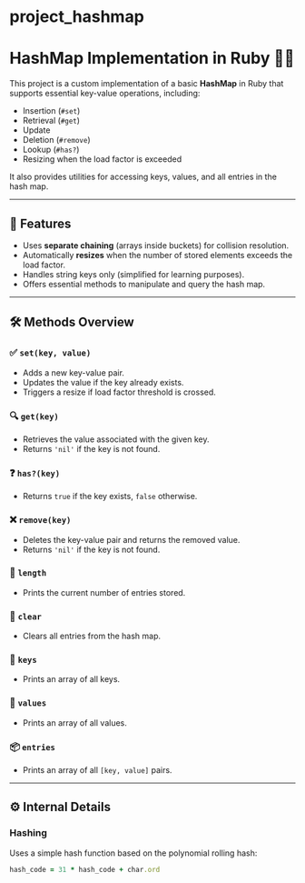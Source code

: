 # project_hashmap
# HashMap Implementation in Ruby 🐍💡

This project is a custom implementation of a basic **HashMap** in Ruby that supports essential key-value operations, including:

- Insertion (`#set`)
- Retrieval (`#get`)
- Update
- Deletion (`#remove`)
- Lookup (`#has?`)
- Resizing when the load factor is exceeded

It also provides utilities for accessing keys, values, and all entries in the hash map.

---

## 🧱 Features

- Uses **separate chaining** (arrays inside buckets) for collision resolution.
- Automatically **resizes** when the number of stored elements exceeds the load factor.
- Handles string keys only (simplified for learning purposes).
- Offers essential methods to manipulate and query the hash map.

---

## 🛠 Methods Overview

### ✅ `set(key, value)`
- Adds a new key-value pair.
- Updates the value if the key already exists.
- Triggers a resize if load factor threshold is crossed.

### 🔍 `get(key)`
- Retrieves the value associated with the given key.
- Returns `'nil'` if the key is not found.

### ❓ `has?(key)`
- Returns `true` if the key exists, `false` otherwise.

### ❌ `remove(key)`
- Deletes the key-value pair and returns the removed value.
- Returns `'nil'` if the key is not found.

### 📏 `length`
- Prints the current number of entries stored.

### 🧹 `clear`
- Clears all entries from the hash map.

### 🔑 `keys`
- Prints an array of all keys.

### 🎁 `values`
- Prints an array of all values.

### 📦 `entries`
- Prints an array of all `[key, value]` pairs.

---

## ⚙️ Internal Details

### Hashing
Uses a simple hash function based on the polynomial rolling hash:
```ruby
hash_code = 31 * hash_code + char.ord
